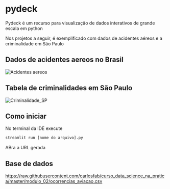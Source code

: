 # pydeck

Pydeck é um recurso para visualização de dados interativos de grande escala em python

Nos projetos a seguir, é exemplificado com dados de acidentes aéreos e a criminalidade em São Paulo

## Dados de acidentes aereos no Brasil
![Acidentes aereos](https://user-images.githubusercontent.com/83102320/134261771-afa6366b-77bb-4969-9bcf-c006f9d42173.JPG)

## Tabela de criminalidades em São Paulo
![Criminalidade_SP](https://user-images.githubusercontent.com/83102320/134261768-93657c25-4ecf-44cf-81f1-d57771fa246c.JPG)

## Como iniciar
No terminal da IDE execute
```bash
streamlit run [nome do arquivo].py
```
ABra a URL gerada

## Base de dados
https://raw.githubusercontent.com/carlosfab/curso_data_science_na_pratica/master/modulo_02/ocorrencias_aviacao.csv
